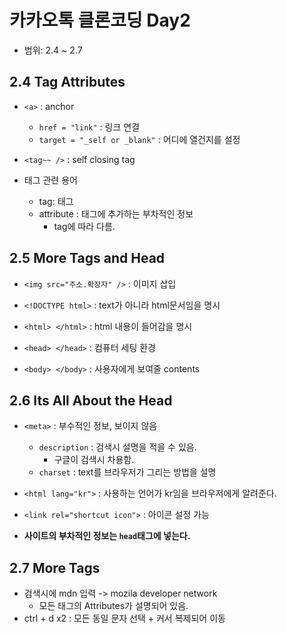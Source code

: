 # 카카오톡 클론코딩 Day2
+ 범위: 2.4 ~ 2.7

## 2.4 Tag Attributes
+ `<a>` : anchor
  + `href = "link"` : 링크 연결
  + `target = "_self or _blank"` : 어디에 열건지를 설정


+ `<tag~~ />` : self closing tag


+ 태그 관련 용어
  + tag: 태그
  + attribute : 태그에 추가하는 부차적인 정보
    + tag에 따라 다름.


## 2.5 More Tags and Head
+ `<img src="주소.확장자" />` : 이미지 삽입

+ `<!DOCTYPE html>` : text가 아니라 html문서임을 명시
+ `<html> </html>` : html 내용이 들어감을 명시
+ `<head> </head>` : 컴퓨터 세팅 환경
+ `<body> </body>` : 사용자에게 보여줄 contents

## 2.6 Its All About the Head
+ `<meta>` : 부수적인 정보, 보이지 않음
  + `description` : 검색시 설명을 적을 수 있음.
    + 구글이 검색시 차용함.
  + `charset` : text를 브라우저가 그리는 방법을 설명



+ `<html lang="kr">` : 사용하는 언어가 kr임을 브라우저에게 알려준다.
+ `<link rel="shortcut icon">` : 아이콘 설정 가능

+ **사이트의 부차적인 정보는 `head`태그에 넣는다.**

## 2.7 More Tags
+ 검색시에 mdn 입력 -> mozila developer network
  + 모든 태그의 Attributes가 설명되어 있음.
+ ctrl + d  x2 : 모든 동일 문자 선택 + 커서 복제되어 이동
